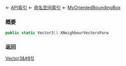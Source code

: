 ← [API索引](Api-Index) ← [命名空间索引](Namespace-Index) ← [MyOrientedBoundingBox](VRageMath.MyOrientedBoundingBox)

### 概要

```csharp
public static Vector3[] XNeighbourVectorsForw
```

### 返回

[Vector3&#91&#93;](VRageMath.Vector3&#91&#93;)

